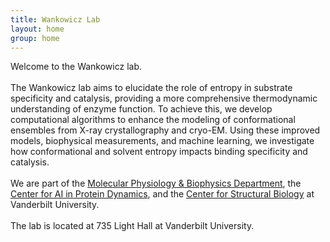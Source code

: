 ```yaml
---
title: Wankowicz Lab
layout: home
group: home
---
```


<div class="content">

  <div class="row">
  <div class="row">

  Welcome to the Wankowicz lab. 
  <br>
  <br>
The Wankowicz lab aims to elucidate the role of entropy in substrate specificity and catalysis, providing a more comprehensive thermodynamic understanding of enzyme function. To achieve this, we develop computational algorithms to enhance the modeling of conformational ensembles from X-ray crystallography and cryo-EM. Using these improved models, biophysical measurements, and machine learning, we investigate how conformational and solvent entropy impacts binding specificity and catalysis.
  <br>
  <br>
  We are part of the [Molecular Physiology & Biophysics Department](https://medschool.vanderbilt.edu/mpb/), the [Center for AI in Protein Dynamics](https://www.ai-proteindynamics.org/), and the [Center for Structural Biology](https://www.vanderbilt.edu/csb/) at Vanderbilt University.
  <br>
  <br>
 The lab is located at 735 Light Hall at Vanderbilt University.
</div>
